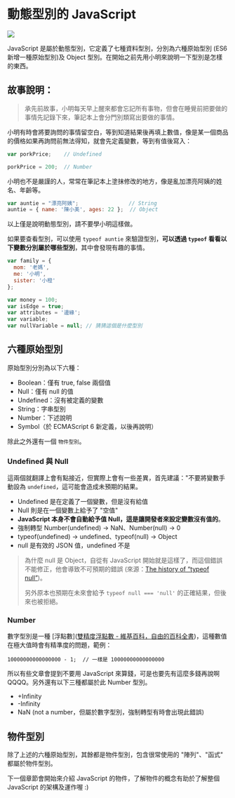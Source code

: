 # 動態型別的 JavaScript

![](https://firebasestorage.googleapis.com/v0/b/casper-de5d5.appspot.com/o/images%2Fblog%2F201712%2F18_ironman_c5-01.jpg?alt=media&token=e784ba7d-8255-49e8-aa51-c1739a7bbf61)

JavaScript 是屬於動態型別，它定義了七種資料型別，分別為六種原始型別 (ES6 新增一種原始型別)及 Object 型別。在開始之前先用小明來說明一下型別是怎樣的東西。

## 故事說明：

> 承先前故事，小明每天早上醒來都會忘記所有事物，但會在睡覺前把要做的事情先記錄下來，筆記本上會分門別類寫出要做的事情。

小明有時會將要詢問的事情留空白，等到知道結果後再填上數值，像是某一個商品的價格如果再詢問前無法得知，就會先定義變數，等到有值後寫入：

```js
var porkPrice;    // Undefined
```
```js
porkPrice = 200;  // Number
```

小明也不是嚴謹的人，常常在筆記本上塗抹修改的地方，像是亂加漂亮阿姨的姓名、年齡等。

```js
var auntie = "漂亮阿姨";                // String
auntie = { name: '陳小美', ages: 22 };  // Object
```

以上僅是說明動態型別，請不要學小明這樣做。

如果要查看型別，可以使用 `typeof auntie` 來驗證型別，**可以透過 `typeof` 看看以下變數分別屬於哪些型別**，其中會發現有趣的事情。

```js
var family = {
  mom: '老媽',
  me: '小明',
  sister: '小橙'
};

var money = 100;
var isEdge = true;
var attributes = '邊緣';
var variable;
var nullVariable = null; // 猜猜這個是什麼型別
```

## 六種原始型別

原始型別分別為以下六種：

- Boolean：僅有 true, false 兩個值
- Null：僅有 null 的值
- Undefined：沒有被定義的變數
- String：字串型別
- Number：下述說明
- Symbol（於 ECMAScript 6 新定義，以後再說明）

除此之外還有一個 `物件型別`。

### Undefined 與 Null

這兩個就翻譯上會有點接近，但實際上會有一些差異，首先建議："不要將變數手動設為 `undefined`，這可能會造成未預期的結果。

- Undefined 是在定義了一個變數，但是沒有給值
- Null 則是在一個變數上給予了 "空值"
- **JavaScript 本身不會自動給予值 Null，這是讓開發者來設定變數沒有值的**。
- 強制轉型 Number(undefined) -> NaN、Number(null)  -> 0
- typeof(undefined) -> undefined、typeof(null) -> Object
- null 是有效的 JSON 值，undefined 不是

> 為什麼 null 是 Object，自從有 JavaScript 開始就是這樣了，而這個錯誤不能修正，他會導致不可預期的錯誤 (來源：[The history of “typeof null”](http://2ality.com/2013/10/typeof-null.html))。
> 
> 另外原本也預期在未來會給予 `typeof null === 'null'` 的正確結果，但後來也被拒絕。

### Number

數字型別是一種 [浮點數]([雙精度浮點數 - 維基百科，自由的百科全書](https://zh.wikipedia.org/wiki/%E9%9B%99%E7%B2%BE%E5%BA%A6%E6%B5%AE%E9%BB%9E%E6%95%B8))，這種數值在極大值時會有精準度的問題，範例：

```
10000000000000000 - 1;  // 一樣是 10000000000000000
```

所以有些文章會提到不要用 JavaScript 來算錢，可是也要先有這麼多錢再說啊 QQQQ。另外還有以下三種都屬於此 Number 型別。

- +Infinity
- -Infinity
- NaN  (not a number，但屬於數字型別，強制轉型有時會出現此錯誤)

## 物件型別

除了上述的六種原始型別，其餘都是物件型別，包含很常使用的 "陣列"、"函式" 都屬於物件型別。

下一個章節會開始來介紹 JavaScript 的物件，了解物件的概念有助於了解整個 JavaScript 的架構及運作喔 :)